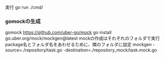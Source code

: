 
実行
go run ./cmd/


### gomockの生成
gomock
https://github.com/uber-go/mock
go install go.uber.org/mock/mockgen@latest
mockの作成はそれぞれのフォルダで実行
package名とフォルダ名をあわせるために、隣のフォルダに設定
mockgen -source=./repository/task.go -destination=./repository_mock/task.mock.go
